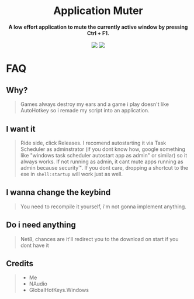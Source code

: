 <h1 align="center">Application Muter</h1>
<p align="center" style="font-weight:bold;">A low effort application to mute the currently active window by pressing Ctrl + F1.</p>

<p align="center"><img src="https://img.shields.io/github/stars/TheXorog/ApplicationMuter" align="center"> <img src="https://img.shields.io/github/watchers/TheXorog/ApplicationMuter" align="center"></p>


# FAQ
## Why?
> Games always destroy my ears and a game i play doesn't like AutoHotkey so i remade my script into an application.

## I want it
> Ride side, click Releases. I recomend autostarting it via Task Scheduler as adminstrator (if you dont know how, google something like "windows task scheduler autostart app as admin" or similar) so it always works. If not running as admin, it cant mute apps running as admin because security™️. If you dont care, dropping a shortcut to the exe in `shell:startup` will work just as well.

## I wanna change the keybind
> You need to recompile it yourself, i'm not gonna implement anything.

## Do i need anything
> Net8, chances are it'll redirect you to the download on start if you dont have it

## Credits
> - Me
> - NAudio
> - GlobalHotKeys.Windows
